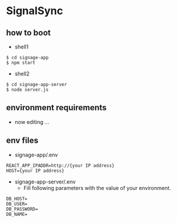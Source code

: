 # SignalSync

## how to boot

- shell1

```shell
$ cd signage-app
$ npm start
```

- shell2

```shell
$ cd signage-app-server
$ node server.js
```

## environment requirements

- now editing ...

## env files

- signage-app/.env

```
REACT_APP_IPADDR=http://{your IP address}
HOST={your IP address}
```

- signage-app-server/.env
  - Fill following parameters with the value of your environment.

```
DB_HOST=
DB_USER=
DB_PASSWORD=
DB_NAME=
```
